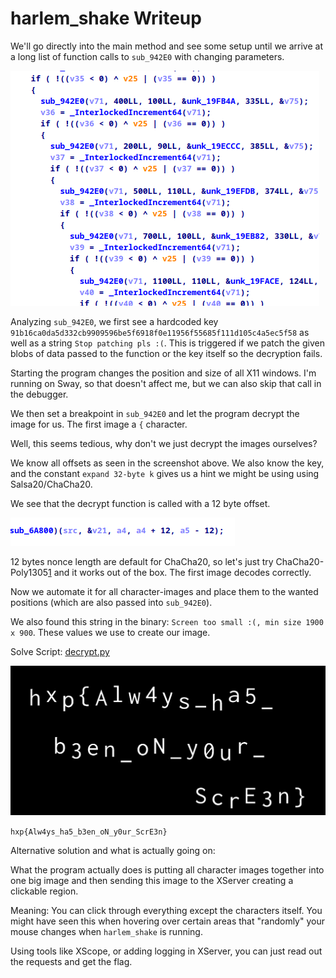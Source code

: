 # harlem_shake Writeup

We'll go directly into the main method and see some setup until we arrive at a long list of function calls to `sub_942E0` with changing parameters.

![](writeup/calls.png)

Analyzing `sub_942E0`, we first see a hardcoded key `91b16ca0da5d332cb9909596be5f6918f0e11956f55685f111d105c4a5ec5f58` as well as a string `Stop patching pls :(`. This is triggered if we patch the given blobs of data passed to the function or the key itself so the decryption fails.

Starting the program changes the position and size of all X11 windows. I'm running on Sway, so that doesn't affect me, but we can also skip that call in the debugger.

We then set a breakpoint in `sub_942E0` and let the program decrypt the image for us. The first image a `{` character.

Well, this seems tedious, why don't we just decrypt the images ourselves?

We know all offsets as seen in the screenshot above. We also know the key, and the constant `expand 32-byte k` gives us a hint we might be using using Salsa20/ChaCha20.

We see that the decrypt function is called with a 12 byte offset.

![](writeup/decrypt.png)

12 bytes nonce length are default for ChaCha20, so let's just try ChaCha20-Poly1305[1] and it works out of the box. The first image decodes correctly.

Now we automate it for all character-images and place them to the wanted positions (which are also passed into `sub_942E0`).

We also found this string in the binary: `Screen too small :(, min size 1900 x 900`. These values we use to create our image.

Solve Script:
[decrypt.py](decrypt.py)

![](writeup/flag.png)

`hxp{Alw4ys_ha5_b3en_oN_y0ur_ScrE3n}`

Alternative solution and what is actually going on:

What the program actually does is putting all character images together into one big image and then sending this image to the XServer creating a clickable region.

Meaning: You can click through everything except the characters itself. You might have seen this when hovering over certain areas that "randomly" your mouse changes when `harlem_shake` is running.

Using tools like XScope, or adding logging in XServer, you can just read out the requests and get the flag.

[1]: https://pycryptodome.readthedocs.io/en/latest/src/cipher/chacha20_poly1305.html
